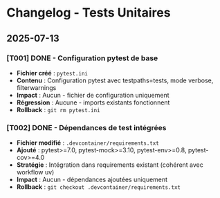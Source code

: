 # Changelog - Tests Unitaires

## 2025-07-13

### [T001] DONE - Configuration pytest de base
- **Fichier créé** : `pytest.ini`
- **Contenu** : Configuration pytest avec testpaths=tests, mode verbose, filterwarnings
- **Impact** : Aucun - fichier de configuration uniquement
- **Régression** : Aucune - imports existants fonctionnent
- **Rollback** : `git rm pytest.ini`

### [T002] DONE - Dépendances de test intégrées
- **Fichier modifié** : `.devcontainer/requirements.txt`
- **Ajouté** : pytest>=7.0, pytest-mock>=3.10, pytest-env>=0.8, pytest-cov>=4.0
- **Stratégie** : Intégration dans requirements existant (cohérent avec workflow uv)
- **Impact** : Aucun - dépendances ajoutées uniquement  
- **Rollback** : `git checkout .devcontainer/requirements.txt`
